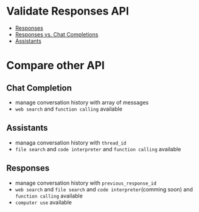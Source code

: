 # Validate Responses API

* [Responses](https://platform.openai.com/docs/api-reference/responses)
* [Responses vs. Chat Completions](https://platform.openai.com/docs/guides/responses-vs-chat-completions)
* [Assistants](https://platform.openai.com/docs/assistants/overview)

# Compare other API

## Chat Completion
- manage conversation history with array of messages
- `web search` and `function calling` available

## Assistants
- managa conversation history with `thread_id`
- `file search` and `code interpreter` and `function calling` available

## Responses
- manage conversation history with `previous_response_id`
- `web search` and `file search` and `code interpreter`(comming soon) and `function calling` available
- `computer use` available